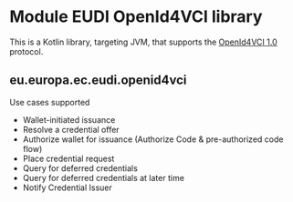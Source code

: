 # Module EUDI OpenId4VCI library

This is a Kotlin library, targeting JVM, that supports
the [OpenId4VCI 1.0](https://openid.net/specs/openid-4-verifiable-credential-issuance-1_0.html) protocol.

## eu.europa.ec.eudi.openid4vci

Use cases supported

- Wallet-initiated issuance
- Resolve a credential offer
- Authorize wallet for issuance (Authorize Code & pre-authorized code flow)
- Place credential request
- Query for deferred credentials
- Query for deferred credentials at later time
- Notify Credential Issuer